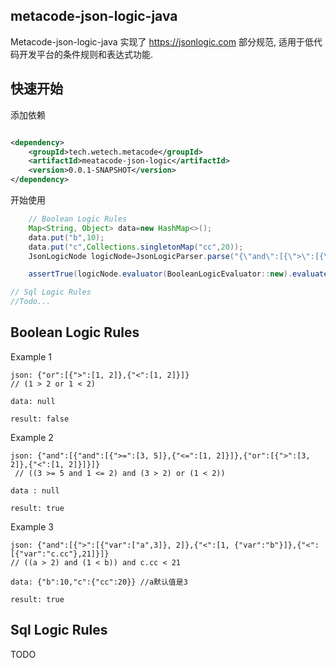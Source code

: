 metacode-json-logic-java
---
Metacode-json-logic-java 实现了 <https://jsonlogic.com> 部分规范, 适用于低代码开发平台的条件规则和表达式功能.

## 快速开始

添加依赖

```xml

<dependency>
    <groupId>tech.wetech.metacode</groupId>
    <artifactId>meatacode-json-logic</artifactId>
    <version>0.0.1-SNAPSHOT</version>
</dependency>
```

开始使用

```java
    // Boolean Logic Rules
    Map<String, Object> data=new HashMap<>();
    data.put("b",10);
    data.put("c",Collections.singletonMap("cc",20));
    JsonLogicNode logicNode=JsonLogicParser.parse("{\"and\":[{\">\":[{\"var\":[\"a\",3]}, 2]},{\"<\":[1, {\"var\":\"b\"}]},{\"<\":[{\"var\":\"c.cc\"},21]}]}");

    assertTrue(logicNode.evaluator(BooleanLogicEvaluator::new).evaluate(data));

// Sql Logic Rules
//Todo...
```

## Boolean Logic Rules

Example 1

```shell
json: {"or":[{">":[1, 2]},{"<":[1, 2]}]} 
// (1 > 2 or 1 < 2)

data: null

result: false

```

Example 2

```shell
json: {"and":[{"and":[{">=":[3, 5]},{"<=":[1, 2]}]},{"or":[{">":[3, 2]},{"<":[1, 2]}]}]}
 // ((3 >= 5 and 1 <= 2) and (3 > 2) or (1 < 2))

data : null

result: true
```

Example 3

```shell
json: {"and":[{">":[{"var":["a",3]}, 2]},{"<":[1, {"var":"b"}]},{"<":[{"var":"c.cc"},21]}]}
// ((a > 2) and (1 < b)) and c.cc < 21

data: {"b":10,"c":{"cc":20}} //a默认值是3

result: true
```

## Sql Logic Rules

TODO
